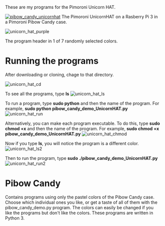 These are my programs for the Pimoroni Unicorn HAT.

[![pibow_candy_unicornhat](https://user-images.githubusercontent.com/13591438/37558100-a4fd4280-29dc-11e8-8f32-6fbcbc048020.JPG)](https://www.dropbox.com/s/sioqpoty8qqnhrm/Pibow_Candy_UnicornHAT.AVI?dl=0)
The Pimoroni UnicornHAT on a Rasberry Pi 3 in a Pimoroni Pibow Candy case.

![unicorn_hat_purple](https://user-images.githubusercontent.com/13591438/46252665-9bbb8700-c431-11e8-9744-fa69e2e29040.png)

The program header in 1 of 7 randomly selected colors.

# Running the programs
After downloading or cloning, chage to that directory.

![unicorn_hat_cd](https://user-images.githubusercontent.com/13591438/46269467-f83ca600-c506-11e8-9b8d-1de0e2120916.png)

To see all the programs, type **ls**
![unicorn_hat_ls](https://user-images.githubusercontent.com/13591438/46269476-05599500-c507-11e8-9daf-0c15e35840b2.png)

To run a program, type **sudo python** and then the name of the program. For example, **sudo python pibow_candy_demo_UnicornHAT.py**
![unicorn_hat_run](https://user-images.githubusercontent.com/13591438/46269482-0c80a300-c507-11e8-966f-35be7fe8abfe.png)
  
Alternatively, you can make each program executable. To do this, type **sudo chmod +x** and then the name of the program.
For example, **sudo chmod +x pibow_candy_demo_UnicornHAT.py**
![unicorn_hat_chmod](https://user-images.githubusercontent.com/13591438/46269806-068bc180-c509-11e8-988e-0a1cec2ee320.png)

Now if you type **ls**, you will notice the program is a different color.
![unicorn_hat_ls2](https://user-images.githubusercontent.com/13591438/46269816-16a3a100-c509-11e8-99bb-a03108444967.png)
  
Then to run the program, type **sudo ./pibow_candy_demo_UnicornHAT.py**
![unicorn_hat_run2](https://user-images.githubusercontent.com/13591438/46269822-1d321880-c509-11e8-80ec-3db5ae6e2cd2.png)

# Pibow Candy
Contains programs using only the pastel colors of the Pibow Candy case. Choose which individual ones you like, or get a taste of all of them with the pibow_candy_demo.py program. The colors can easily be changed if you like the programs but don't like the colors. These programs are written in Python 3.
